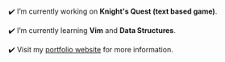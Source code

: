 ✔️ I’m currently working on **Knight's Quest (text based game)**.

✔️ I’m currently learning **Vim** and **Data Structures**.

✔️ Visit my [portfolio website](https://joeribreedveld.com/) for more information.
